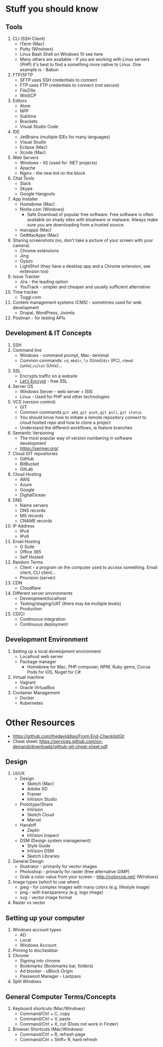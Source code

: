 # Stuff you should know
## Tools
1. CLI (SSH Client)
   - iTerm (Mac)
   - Putty (Windows)
   - Linux Bash Shell on Windows 10 see here
   - Many others are available - if you are working with Linux servers (PHP)  it's best to find a something more native to Linux. One example is -  Babun 
1. FTP/SFTP
   - SFTP uses SSH credentials to connect
   - FTP uses FTP  credentials to connect (not secure)
   - FileZilla 
   - WinSCP
1. Editors
   - Atom
   - NPP
   - Sublime
   - Brackets
   - Visual Studio Code
1. IDE
   - JetBrains (multiple IDEs for many languages) 
   - Visual Studio 
   - Eclipse (Mac)
   - Xcode (Mac)
1. Web Servers 
   - Windows - IIS (used for .NET projects)
   - Apache
   - Nginx - the new kid on the block
1. Chat Tools 
   - Slack
   - Skype
   - Google Hangouts
1. App Installer 
   - Homebrew (Mac)
   - Ninite.com (Windows)
     - Safe Download of popular free software. Free software is often available on shady sites with bloatware or malware. Always make sure you are downloading from a trusted source. 
   - macapps (Mac)
   - GetMacApps (Mac)
1. Sharing screenshots (no, don't take a picture of your screen with your camera)
   - Chrome extensions
   - Jing
   - Gyazo
   - LightShot (they have a desktop app and a Chrome extension, see extension too)
1. Issue Tracker
   - Jira - the leading option  
   - YouTrack - simpler and cheaper and usually sufficient alternative 
1. Time tracker
   - Toggl.com
1. Content management systems (CMS) - sometimes used for web development
   - Drupal, WordPress, Joomla
1. Postman - for testing APIs
## Development & IT Concepts
1. SSH
1. Command line
   - Windows - command prompt, Mac- terminal
   - Common commands: `cd`, `mkdir`, `ls` (Unix)/`dir` (PC), `chmod` (unix),`vi`/`cat` (Unix)...
1. SSL
   - Encrypts traffic on a website 
   - [Let’s Encrypt](https://letsencrypt.org/) - free SSL
1. Server  OS 
   - Windows Server - web server = ISIS 
   - Linux - Used for PHP and other technologies 
1. VCS (version control)
   - GIT
   - Common commands  `git add`, `git push`, `git pull`, `git status`
   - You should know how to initiate a remote repository connect to cloud hosted repo and how to clone a project
   - Understand  the different  workflows, ie feature branches
1. Semantic Versioning
   - The most popular way of version numbering in software development
   - https://semver.org/
1. Cloud GIT repositories
   - GitHub
   - BitBucket
   - GitLab
1. Cloud Hosting
   - AWS
   - Azure 
   - Google
   - DigitalOcean
1. DNS
   - Name servers
   - DNS records
   - MX records 
   - CNAME records
1. IP Address
   - IPv4
   - IPv6
1. Email Hosting
   - G Suite
   - Office 365
   - Self Hosted
1. Random Terms 
   - Client - a program on the computer used to access something. Email client, CLI client...
   - Provision (server)
1. CDN
   - Cloudflare
1. Different server environments
   - Development/localhost
   - Testing/staging/UAT (there may be multiple levels)
   - Production
1. CD/CI
   - Continuous integration
   - Continuous deployment 
## Development Environment
1. Setting up a local development environment 
   - Localhost web server
   - Package manager
     - Homebrew for Mac, PHP composer, NPM, Ruby gems, Cocoa Pods for iOS, Nuget for C#
1. Virtual machine
   - Vagrant
   - Oracle VirtualBox
1. Container Management
   - Docker
   - Kubernetes
# Other Resources 
- https://github.com/thedaviddias/Front-End-ChecklistGit 
- Cheat sheet: https://services.github.com/on-demand/downloads/github-git-cheat-sheet.pdf
## Design 
1. UI/UX 
   - Design
     - Sketch (Mac)
     - Adobe XD
     - Framer
     - InVision Studio
   - Prototype/Share
     - InVision
     - Sketch Cloud
     - Marvel
   - Handoff
     - Zeplin
     - InVision Inspect
   - DSM (Design system management)
     - Style Guide
     - InVision DSM
     - Sketch Libraries
1. General Design
   - Illustrator - primarily for vector images
   - Photoshop - primarily for raster (free alternative GIMP)
   - Grab a color value from your screen - http://colorcop.net/  (Windows)
1. Image types (which to use when)
   - jpeg - for complex images with many colors (e.g. lifestyle image)
   - png - with transparency (e.g. logo image)
   - svg - vector image format 
1. Raster vs vector
## Setting up your computer 
1. Windows account types
   - AD
   - Local
   - Windows Account
1. Pinning to doc/taskbar
1. Chrome
   - Signing into chrome 
   - Bookmarks (Bookmarks bar, folders)
   - Ad blocker - uBlock Origin 
   - Password Manager - Lastpass
1. Split Windows 
## General Computer Terms/Concepts
1. Keyboard shortcuts (Mac/Windows)
   - Command/Ctrl + C,  copy
   - Command/Ctrl + V, paste
   - Command/Ctrl + X, cut (Does not work in Finder)
1. Browser Shortcuts (Mac/Windows)
   - Command/Ctrl + R,  refresh page
   - Command/Ctrl + Shift+ R,  hard refresh
